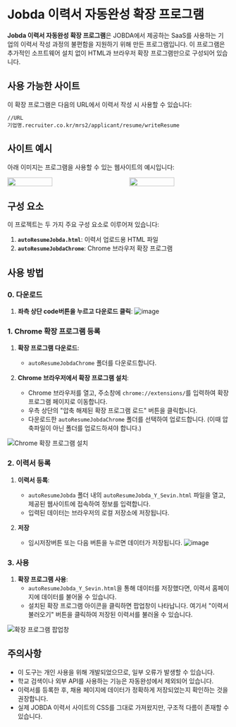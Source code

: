 # Jobda 이력서 자동완성 확장 프로그램

**Jobda 이력서 자동완성 확장 프로그램**은 JOBDA에서 제공하는 SaaS를 사용하는 기업의 이력서 작성 과정의 불편함을 지원하기 위해 만든 프로그램입니다. 이 프로그램은 추가적인 소프트웨어 설치 없이 HTML과 브라우저 확장 프로그램만으로 구성되어 있습니다.

## 사용 가능한 사이트

이 확장 프로그램은 다음의 URL에서 이력서 작성 시 사용할 수 있습니다:

```plaintext
//URL
기업명.recruiter.co.kr/mrs2/applicant/resume/writeResume
```

## 사이트 예시

아래 이미지는 프로그램을 사용할 수 있는 웹사이트의 예시입니다:

<div style="display: flex; justify-content: space-between;">
  <img src="https://github.com/user-attachments/assets/7f7552fd-1794-41ad-8f0a-5c9b50ea8a53" style="width: 45%;"/>
  <img src="https://github.com/user-attachments/assets/18f31338-0dbd-430d-8ad3-94b9fb473080" style="width: 45%;"/>
</div>

## 구성 요소

이 프로젝트는 두 가지 주요 구성 요소로 이루어져 있습니다:

1. **`autoResumeJobda.html`**: 이력서 업로드용 HTML 파일
2. **`autoResumeJobdaChrome`**: Chrome 브라우저 확장 프로그램

## 사용 방법

### 0. 다운로드 
1. **좌측 상단 code버튼을 누르고 다운로드 클릭**:
![image](https://github.com/user-attachments/assets/a2392be0-55f2-493e-bd55-49d70cbd5893)


### 1. Chrome 확장 프로그램 등록

1. **확장 프로그램 다운로드**:
   - `autoResumeJobdaChrome` 폴더를 다운로드합니다.

2. **Chrome 브라우저에서 확장 프로그램 설치**:
   - Chrome 브라우저를 열고, 주소창에 `chrome://extensions/`를 입력하여 확장 프로그램 페이지로 이동합니다.
   - 우측 상단의 "압축 해제된 확장 프로그램 로드" 버튼을 클릭합니다.
   - 다운로드한 `autoResumeJobdaChrome` 폴더를 선택하여 업로드합니다. (이때 압축파일이 아닌 폴더를 업로드하셔야 합니다.)

![Chrome 확장 프로그램 설치](https://github.com/user-attachments/assets/97504e91-ca1a-49b0-8440-b4b38d4bb4dc)

### 2. 이력서 등록

1. **이력서 등록**:
   - `autoResumeJobda` 폴더 내의 `autoResumeJobda_Y_Sevin.html` 파일을 열고, 제공된 웹사이트에 접속하여 정보를 입력합니다.
   - 입력된 데이터는 브라우저의 로컬 저장소에 저장됩니다.

2. **저장**
   - 임시저장버튼 또는 다음 버튼을 누르면 데이터가 저장됩니다.
![image](https://github.com/user-attachments/assets/ce032c92-8f22-48a2-8883-9c26062233cb)


     

### 3. 사용

1. **확장 프로그램 사용**:
   - `autoResumeJobda_Y_Sevin.html`을 통해 데이터를 저장했다면, 이력서 홈페이지에 데이터를 불어올 수 있습니다.
   - 설치된 확장 프로그램 아이콘을 클릭하면 팝업창이 나타납니다. 여기서 "이력서 불러오기" 버튼을 클릭하여 저장된 이력서를 불러올 수 있습니다.
     
![확장 프로그램 팝업창](https://github.com/user-attachments/assets/97909805-2329-4384-a632-ccc7fb111f22)


## 주의사항
- 이 도구는 개인 사용을 위해 개발되었으므로, 일부 오류가 발생할 수 있습니다.
- 학교 검색이나 외부 API를 사용하는 기능은 자동완성에서 제외되어 있습니다.
- 이력서를 등록한 후, 채용 페이지에 데이터가 정확하게 저장되었는지 확인하는 것을 권장합니다.
- 실제 JOBDA 이력서 사이트의 CSS를 그대로 가져왔지만, 구조적 다름이 존재할 수 있습니다.
